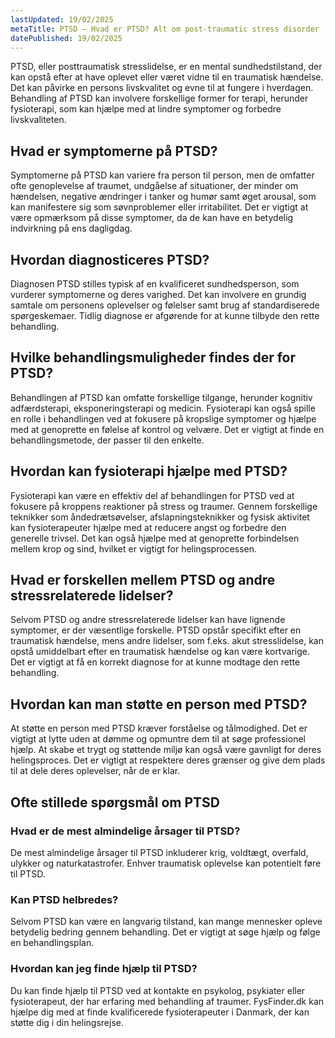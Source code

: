 ```yaml
---
lastUpdated: 19/02/2025
metaTitle: PTSD – Hvad er PTSD? Alt om post-traumatic stress disorder
datePublished: 19/02/2025
---
```


PTSD, eller posttraumatisk stresslidelse, er en mental sundhedstilstand, der kan opstå efter at have oplevet eller været vidne til en traumatisk hændelse. Det kan påvirke en persons livskvalitet og evne til at fungere i hverdagen. Behandling af PTSD kan involvere forskellige former for terapi, herunder fysioterapi, som kan hjælpe med at lindre symptomer og forbedre livskvaliteten.

## Hvad er symptomerne på PTSD?

Symptomerne på PTSD kan variere fra person til person, men de omfatter ofte genoplevelse af traumet, undgåelse af situationer, der minder om hændelsen, negative ændringer i tanker og humør samt øget arousal, som kan manifestere sig som søvnproblemer eller irritabilitet. Det er vigtigt at være opmærksom på disse symptomer, da de kan have en betydelig indvirkning på ens dagligdag.

## Hvordan diagnosticeres PTSD?

Diagnosen PTSD stilles typisk af en kvalificeret sundhedsperson, som vurderer symptomerne og deres varighed. Det kan involvere en grundig samtale om personens oplevelser og følelser samt brug af standardiserede spørgeskemaer. Tidlig diagnose er afgørende for at kunne tilbyde den rette behandling.

## Hvilke behandlingsmuligheder findes der for PTSD?

Behandlingen af PTSD kan omfatte forskellige tilgange, herunder kognitiv adfærdsterapi, eksponeringsterapi og medicin. Fysioterapi kan også spille en rolle i behandlingen ved at fokusere på kropslige symptomer og hjælpe med at genoprette en følelse af kontrol og velvære. Det er vigtigt at finde en behandlingsmetode, der passer til den enkelte.

## Hvordan kan fysioterapi hjælpe med PTSD?

Fysioterapi kan være en effektiv del af behandlingen for PTSD ved at fokusere på kroppens reaktioner på stress og traumer. Gennem forskellige teknikker som åndedrætsøvelser, afslapningsteknikker og fysisk aktivitet kan fysioterapeuter hjælpe med at reducere angst og forbedre den generelle trivsel. Det kan også hjælpe med at genoprette forbindelsen mellem krop og sind, hvilket er vigtigt for helingsprocessen.

## Hvad er forskellen mellem PTSD og andre stressrelaterede lidelser?

Selvom PTSD og andre stressrelaterede lidelser kan have lignende symptomer, er der væsentlige forskelle. PTSD opstår specifikt efter en traumatisk hændelse, mens andre lidelser, som f.eks. akut stresslidelse, kan opstå umiddelbart efter en traumatisk hændelse og kan være kortvarige. Det er vigtigt at få en korrekt diagnose for at kunne modtage den rette behandling.

## Hvordan kan man støtte en person med PTSD?

At støtte en person med PTSD kræver forståelse og tålmodighed. Det er vigtigt at lytte uden at dømme og opmuntre dem til at søge professionel hjælp. At skabe et trygt og støttende miljø kan også være gavnligt for deres helingsproces. Det er vigtigt at respektere deres grænser og give dem plads til at dele deres oplevelser, når de er klar.

## Ofte stillede spørgsmål om PTSD

### Hvad er de mest almindelige årsager til PTSD?

De mest almindelige årsager til PTSD inkluderer krig, voldtægt, overfald, ulykker og naturkatastrofer. Enhver traumatisk oplevelse kan potentielt føre til PTSD.

### Kan PTSD helbredes?

Selvom PTSD kan være en langvarig tilstand, kan mange mennesker opleve betydelig bedring gennem behandling. Det er vigtigt at søge hjælp og følge en behandlingsplan.

### Hvordan kan jeg finde hjælp til PTSD?

Du kan finde hjælp til PTSD ved at kontakte en psykolog, psykiater eller fysioterapeut, der har erfaring med behandling af traumer. FysFinder.dk kan hjælpe dig med at finde kvalificerede fysioterapeuter i Danmark, der kan støtte dig i din helingsrejse.
